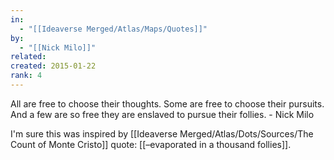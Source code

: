 ```yaml
---
in:
  - "[[Ideaverse Merged/Atlas/Maps/Quotes]]"
by:
  - "[[Nick Milo]]"
related:
created: 2015-01-22
rank: 4
---
```

All are free to choose their thoughts. Some are free to choose their pursuits. And a few are so free they are enslaved to pursue their follies. - Nick Milo

I'm sure this was inspired by [[Ideaverse Merged/Atlas/Dots/Sources/The Count of Monte Cristo]] quote: [[–evaporated in a thousand follies]].

